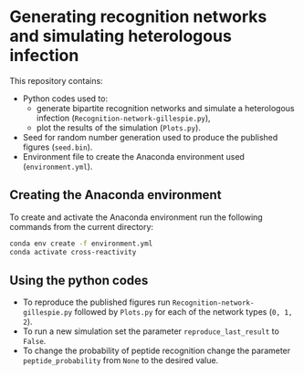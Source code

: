 # Generating recognition networks and simulating heterologous infection

This repository contains:
* Python codes used to:
    * generate bipartite recognition networks and simulate a heterologous infection (`Recognition-network-gillespie.py`),
    * plot the results of the simulation (`Plots.py`).
* Seed for random number generation used to produce the published figures (`seed.bin`).
* Environment file to create the Anaconda environment used (`environment.yml`).

## Creating the Anaconda environment

To create and activate the Anaconda environment run the following commands from the current directory:
```bash
conda env create -f environment.yml
conda activate cross-reactivity
```

## Using the python codes

* To reproduce the published figures run `Recognition-network-gillespie.py` followed by `Plots.py` for each of the network types (`0, 1, 2`).
* To run a new simulation set the parameter `reproduce_last_result` to `False`.
* To change the probability of peptide recognition change the parameter `peptide_probability` from `None` to the desired value.
